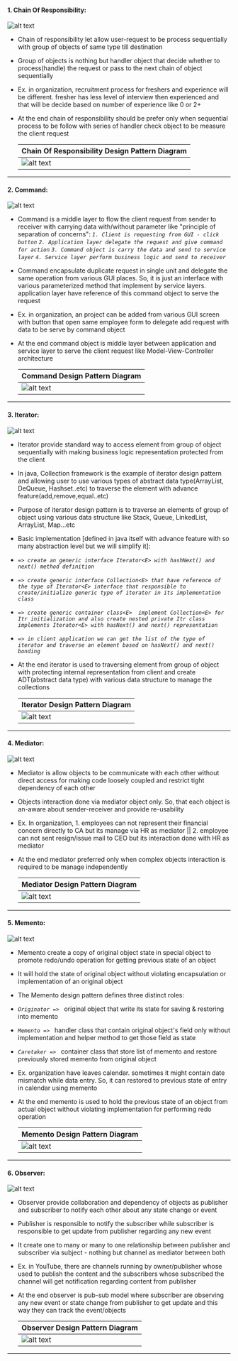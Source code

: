 #### 1. Chain Of Responsibility: 
![alt text](https://github.com/manish24-tech/Java-Object-Oriented-Design-Pattern/blob/master/DP_img/chain-of-responsibility-mini.png "Chain of responsibility Behavioral Design Pattern")  
* Chain of responsibility let allow user-request to be process sequentially with group of objects of same type till destination
* Group of objects is nothing but handler object that decide whether to process(handle) the request or pass to the next chain of object sequentially 
* Ex. in organization, recruitment process for freshers and experience will be different. fresher has less level of interview then experienced and that will be decide based on number of experience like 0 or 2+
* At the end chain of responsibility should be prefer only when sequential process to be follow with series of handler check object to be measure the client request

    | Chain Of Responsibility Design Pattern Diagram | 
    | ---------------------- |
    | ![alt text](https://github.com/manish24-tech/Java-Object-Oriented-Design-Pattern/blob/master/DP_Diagram/chain_of_responsibility.png "Chain Diagram") | 
***
#### 2. Command: 
![alt text](https://github.com/manish24-tech/Java-Object-Oriented-Design-Pattern/blob/master/DP_img/command-mini.png "Command Behavioral Design Pattern")  
* Command is a middle layer to flow the client request from sender to receiver with carrying data with/without parameter like "principle of separation of concerns":
   *`1. Client is requesting from GUI - click button`*
   *`2. Application layer delegate the request and give command for action`*
   *`3. Command object is carry the data and send to service layer`*
   *`4. Service layer perform business logic and send to receiver`*
* Command encapsulate duplicate request in single unit and delegate the same operation from various GUI places. So, it is just an interface with various parameterized method that implement by service layers. application layer have reference of this command object  to serve the request 
* Ex. in organization, an project can be added from various GUI screen with button that open same employee form to delegate add request with data to be serve by command object 
* At the end command object is middle layer between application and service layer to serve the client request like Model-View-Controller architecture

    | Command Design Pattern Diagram | 
    | ---------------------- |
    | ![alt text](https://github.com/manish24-tech/Java-Object-Oriented-Design-Pattern/blob/master/DP_Diagram/command.png "Command Diagram") | 
***
#### 3. Iterator: 
![alt text](https://github.com/manish24-tech/Java-Object-Oriented-Design-Pattern/blob/master/DP_img/iterator-mini.png "Iterator Behavioral Design Pattern")  
* Iterator provide standard way to access element from group of object sequentially with making business logic  representation protected from the client
* In java, Collection framework is the example of iterator design pattern and allowing user to use various types of abstract data type(ArrayList, DeQueue, Hashset..etc) to traverse the element with advance feature(add,remove,equal..etc)
* Purpose of iterator design pattern is to traverse an elements of group of object using various data structure like Stack, Queue, LinkedList, ArrayList, Map...etc
* Basic implementation [defined in java itself with advance feature with so many abstraction level but we will simplify it]:
*   *`=> create an generic interface Iterator<E> with hashNext() and next() method definition`*
*   *`=> create generic interface Collection<E> that have reference of the type of Iterator<E> interface that responsible to create/initialize generic type of iterator in its implementation class`*
*   *`=> create generic container class<E>  implement Collection<E> for Itr initialization and also create nested private Itr class implements Iterator<E> with hasNext() and next() representation`*
*   *`=> in client application we can get the list of the type of iterator and traverse an element based on hasNext() and next() bonding`*
* At the end iterator is used to traversing element from group of object with protecting internal representation from client and create ADT(abstract data type) with various data structure to manage the collections 

    | Iterator Design Pattern Diagram | 
    | ---------------------- |
    | ![alt text](https://github.com/manish24-tech/Java-Object-Oriented-Design-Pattern/blob/master/DP_Diagram/iterator.png "Iterator Diagram") | 
***
#### 4. Mediator: 
![alt text](https://github.com/manish24-tech/Java-Object-Oriented-Design-Pattern/blob/master/DP_img/mediator-mini.png "Mediator Behavioral Design Pattern")  
* Mediator is allow objects to be communicate with each other without direct access for making code loosely coupled and restrict tight dependency of each other
* Objects interaction done via mediator object only. So, that each object is an-aware about sender-receiver and provide re-usability 
* Ex. In organization, 1. employees can not represent their financial concern directly to CA but its manage via HR as mediator || 2. employee can not sent resign/issue mail to CEO but its interaction done with HR as mediator
* At the end mediator preferred only when complex objects interaction is required to be manage independently 

    | Mediator Design Pattern Diagram | 
    | ---------------------- |
    | ![alt text](https://github.com/manish24-tech/Java-Object-Oriented-Design-Pattern/blob/master/DP_Diagram/mediator.png "Mediator Diagram") | 
***
#### 5. Memento: 
![alt text](https://github.com/manish24-tech/Java-Object-Oriented-Design-Pattern/blob/master/DP_img/memento-mini.png "Memento Behavioral Design Pattern")  
* Memento create a copy of original object state in special object to promote redo/undo operation for getting previous state of an object
* It will hold the state of original object without violating encapsulation or implementation of an original object
* The Memento design pattern defines three distinct roles:
*   *`Originator => `* original object that write its state for saving & restoring into memento
*   *`Memento => `* handler class that contain original object's field only without implementation and helper method to get those field as state
*   *`Caretaker => `* container class that store list of memento and restore previously stored memento from original object
* Ex. organization have leaves calendar. sometimes it might contain date mismatch while data entry. So, it can restored to previous state of entry in calendar using memento
* At the end memento is used to hold the previous state of an object from actual object without violating implementation for performing redo operation

    | Memento Design Pattern Diagram | 
    | ---------------------- |
    | ![alt text](https://github.com/manish24-tech/Java-Object-Oriented-Design-Pattern/blob/master/DP_Diagram/memento.png "Memento Diagram") | 
***
#### 6. Observer: 
![alt text](https://github.com/manish24-tech/Java-Object-Oriented-Design-Pattern/blob/master/DP_img/observer-mini.png "Observer Behavioral Design Pattern")  
* Observer provide collaboration and dependency of objects as publisher and subscriber to notify each other about any state change or event
* Publisher is responsible to notify the subscriber while subscriber is responsible to get update from publisher regarding any new event
* It create one to many or many to one relationship between publisher and subscriber via subject -  nothing but channel as mediator between both
* Ex. in YouTube, there are channels running by owner/publisher whose used to publish the content and the subscribers whose subscribed the channel will get notification regarding content from publisher
* At the end observer is pub-sub model where subscriber are observing any new event or state change from publisher to get update and this way they can track the event/objects

    | Observer Design Pattern Diagram | 
    | ---------------------- |
    | ![alt text](https://github.com/manish24-tech/Java-Object-Oriented-Design-Pattern/blob/master/DP_Diagram/observer.png "Observer Diagram") | 
***
